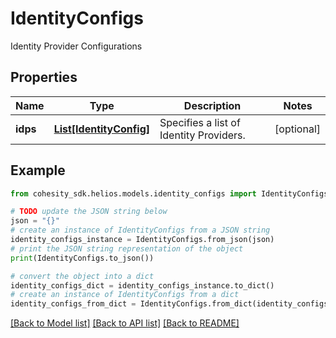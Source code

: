 # IdentityConfigs

Identity Provider Configurations

## Properties

Name | Type | Description | Notes
------------ | ------------- | ------------- | -------------
**idps** | [**List[IdentityConfig]**](IdentityConfig.md) | Specifies a list of Identity Providers. | [optional] 

## Example

```python
from cohesity_sdk.helios.models.identity_configs import IdentityConfigs

# TODO update the JSON string below
json = "{}"
# create an instance of IdentityConfigs from a JSON string
identity_configs_instance = IdentityConfigs.from_json(json)
# print the JSON string representation of the object
print(IdentityConfigs.to_json())

# convert the object into a dict
identity_configs_dict = identity_configs_instance.to_dict()
# create an instance of IdentityConfigs from a dict
identity_configs_from_dict = IdentityConfigs.from_dict(identity_configs_dict)
```
[[Back to Model list]](../README.md#documentation-for-models) [[Back to API list]](../README.md#documentation-for-api-endpoints) [[Back to README]](../README.md)


